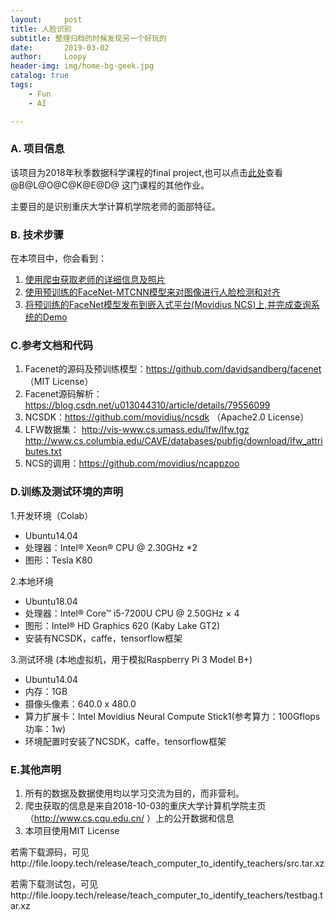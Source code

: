 ```yaml
---
layout:     post
title: 人脸识别
subtitle: 整理归档的时候发现另一个好玩的
date:       2019-03-02
author:     Loopy
header-img: img/home-bg-geek.jpg
catalog: true
tags:
    - Fun
    - AI

---
```


### A. 项目信息

  该项目为2018年秋季数据科学课程的final project,也可以点击[此处](http://file.loopy.tech/release/teach_computer_to_identify_teachers/DS.html)查看 @B@L@O@C@K@E@D@ 这门课程的其他作业。

  主要目的是识别重庆大学计算机学院老师的面部特征。
### B. 技术步骤

在本项目中，你会看到：
1. [使用爬虫获取老师的详细信息及照片]( http://file.loopy.tech/release/teach_computer_to_identify_teachers/get_data.html)
1. [使用预训练的FaceNet-MTCNN模型来对图像进行人脸检测和对齐](http://file.loopy.tech/release/teach_computer_to_identify_teachers/align.html)
1. [将预训练的FaceNet模型发布到嵌入式平台(Movidius NCS)上,并完成查询系统的Demo](http://file.loopy.tech/release/teach_computer_to_identify_teachers/demo.html)

### C.参考文档和代码

1. Facenet的源码及预训练模型：https://github.com/davidsandberg/facenet （MIT License）
1. Facenet源码解析：https://blog.csdn.net/u013044310/article/details/79556099
1. NCSDK：https://github.com/movidius/ncsdk （Apache2.0 License）
1. LFW数据集： http://vis-www.cs.umass.edu/lfw/lfw.tgz
 http://www.cs.columbia.edu/CAVE/databases/pubfig/download/lfw_attributes.txt
1. NCS的调用：https://github.com/movidius/ncappzoo

### D.训练及测试环境的声明
1.开发环境（Colab）
- Ubuntu14.04
- 处理器：Intel®  Xeon® CPU @ 2.30GHz *2
- 图形：Tesla K80

2.本地环境
- Ubuntu18.04
- 处理器：Intel® Core™ i5-7200U CPU @ 2.50GHz × 4
- 图形：Intel® HD Graphics 620 (Kaby Lake GT2)
- 安装有NCSDK，caffe，tensorflow框架

3.测试环境 (本地虚拟机，用于模拟Raspberry Pi 3 Model B+)
- Ubuntu14.04
- 内存：1GB
- 摄像头像素：640.0 x 480.0
- 算力扩展卡：Intel Movidius Neural Compute Stick1(参考算力：100Gflops 功率：1w)
- 环境配置时安装了NCSDK，caffe，tensorflow框架

### E.其他声明
1. 所有的数据及数据使用均以学习交流为目的，而非营利。
1. 爬虫获取的信息是来自2018-10-03的重庆大学计算机学院主页（http://www.cs.cqu.edu.cn/ ）上的公开数据和信息
1. 本项目使用MIT License

若需下载源码，可见http://file.loopy.tech/release/teach_computer_to_identify_teachers/src.tar.xz

若需下载测试包，可见http://file.loopy.tech/release/teach_computer_to_identify_teachers/testbag.tar.xz
